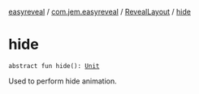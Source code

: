 [easyreveal](../../index.md) / [com.jem.easyreveal](../index.md) / [RevealLayout](index.md) / [hide](./hide.md)

# hide

`abstract fun hide(): `[`Unit`](https://kotlinlang.org/api/latest/jvm/stdlib/kotlin/-unit/index.html)

Used to perform hide animation.

